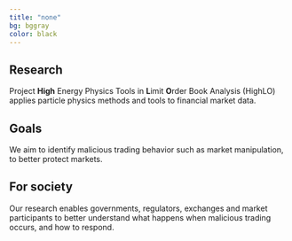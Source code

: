 ```yaml
---
title: "none"
bg: bggray
color: black
---
```



<div class="vision-pillar-container">

  <div class="pillar">
    <center><i class="fa-solid fa-chart-area fa-2x"></i></center>
    <h2>
      Research
    </h2>
    <p>
    Project <b>High</b> Energy Physics Tools in <b>L</b>imit <b>O</b>rder Book Analysis (HighLO) applies particle physics methods and tools to financial market data.
    </p>
  </div>

  <div class="pillar">
    <center><i class="fa-solid fa-clipboard-check fa-2x"></i></center>
    <h2>
      Goals
    </h2>
    <p>
    We aim to identify malicious trading behavior such as market manipulation, to better protect markets. 
    </p>
  </div>

  <div class="pillar">
    <center><i class="fa-solid fa-users fa-2x"></i></center>
    <h2>
      For society
    </h2>
    <p>
    Our research enables governments, regulators, exchanges and market participants to better understand what happens when malicious trading occurs, and how to respond.
    </p>
  </div>

</div>

<!--  New diagnostic tools can be developed to, for example, predict financial instability which will indirectly help to better manage risk. Surveillance agencies can use these insights to create safer and more stable trading environments, leading to improved market regulation and integrity. -->
